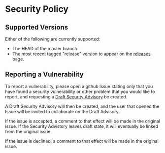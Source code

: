 # Security Policy

## Supported Versions

Either of the following are currently supported:

* The HEAD of the master branch.
* The most recent tagged "release" version to appear on the [releases][1] page.

## Reporting a Vulnerability

To report a vulnerability, please open a github Issue stating only that you have found a security vulnerability or other problem that you would like to report, and requesting a [Draft Security Advisory][2] be created.

A Draft Security Advisory will then be created, and the user that opened the Issue will be invited to collaborate on the Draft Advisory.

If the issue is accepted, a comment to that effect will be made in the original issue. If the Security Advistory leaves draft state, it will eventually be linked from the original issue. 

If the issue is declined, a comment to that effect will be made in the original issue.

[1]: https://github.com/cactus/go-statsd-client/releases
[2]: https://help.github.com/en/articles/about-maintainer-security-advisories
